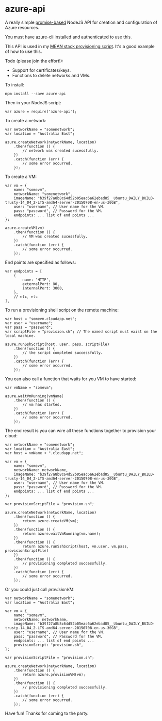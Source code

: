 # azure-api

A really simple [promise-based](https://blog.domenic.me/youre-missing-the-point-of-promises/) NodeJS API for creation and configuration of Azure resources.

You must have [azure-cli](https://www.npmjs.com/package/azure-cli) [installed](https://www.npmjs.com/package/azure-cli#installation) and [authenticated](https://azure.microsoft.com/en-us/documentation/articles/xplat-cli-connect/) to use this.

This API is used in my [MEAN stack provisioning script](https://github.com/codecapers/provision-azure-mean-stack). It's a good example of how to use this.

Todo (please join the effort!):

- Support for certificates/keys.
- Functions to delete networks and VMs. 
 
To install:

	npm install --save azure-api

Then in your NodeJS script:

	var azure = require('azure-api');

To create a network:

	var networkName = "somenetwork";
	var location = "Australia East";
	
	azure.createNetwork(networkName, location)
		.then(function () {
			// network was created sucessfully.
		})
		.catch(function (err) {
			// some error occurred.
		}); 

To create a VM:

	var vm = {
		name: "somevm",
		networkName: "somenetwork",
		imageName: "b39f27a8b8c64d52b05eac6a62ebad85__Ubuntu_DAILY_BUILD-trusty-14_04_2-LTS-amd64-server-20150708-en-us-30GB",
		user: "username", // User name for the VM.
		pass: "password", // Password for the VM.
		endpoints: ... list of end points ...
	};

	azure.createVM(vm)
		.then(function () {
			// VM was created sucessfully.
		})
		.catch(function (err) {
			// some error occurred.
		}); 
 
End points are specified as follows:

	var endpoints = [
		{
			name: 'HTTP',
			externalPort: 80,
			internalPort: 3000,						
		},
		// etc, etc
	],

To run a provisioning shell script on the remote machine:

	var host = "somevm.cloudapp.net";
	var user = "username";
	var pass = "password";
	var scriptFile = "provision.sh"; // The named script must exist on the local machine.
	
	azure.runSshScript(host, user, pass, scriptFile)
		.then(function () {
			// the script completed successfully.
		})
		.catch(function (err) {
			// some error occurred.
		});
 
You can also call a function that waits for you VM to have started:

	var vmName = "somevm";
	
	azure.waitVmRunning(vmName)
		.then(function () {
			// vm has started.
		})
		.catch(function (err) {
			// some error occurred.
		});

The end result is you can wire all these functions together to provision your cloud:

	var networkName = "somenetwork";
	var location = "Australia East";
	var host = vmName + ".cloudapp.net";

	var vm = {
		name: "somevm",
		networkName: networkName,
		imageName: "b39f27a8b8c64d52b05eac6a62ebad85__Ubuntu_DAILY_BUILD-trusty-14_04_2-LTS-amd64-server-20150708-en-us-30GB",
		user: "username", // User name for the VM.
		pass: "password", // Password for the VM.
		endpoints: ... list of end points ...
	};

	var provisionScriptFile = "provision.sh";
	
	azure.createNetwork(networkName, location)
		.then(function () {
			return azure.createVM(vm);
		})
		.then(function () {
			return azure.waitVmRunning(vm.name);
		})
		.then(function () {
			return azure.runSshScript(host, vm.user, vm.pass, provisionScriptFile)
		})
		.then(function () {
			// provisioning completed successfully.
		})
		.catch(function (err) {
			// some error occurred.
		}); 

Or you could just call *provisionVM*:

	var networkName = "somenetwork";
	var location = "Australia East";

	var vm = {
		name: "somevm",
		networkName: networkName,
		imageName: "b39f27a8b8c64d52b05eac6a62ebad85__Ubuntu_DAILY_BUILD-trusty-14_04_2-LTS-amd64-server-20150708-en-us-30GB",
		user: "username", // User name for the VM.
		pass: "password", // Password for the VM.
		endpoints: ... list of end points ...
		provisionScript: "provision.sh",
	};

	var provisionScriptFile = "provision.sh";
	
	azure.createNetwork(networkName, location)
		.then(function () {
			return azure.provisionVM(vm);
		})
		.then(function () {
			// provisioning completed successfully.
		})
		.catch(function (err) {
			// some error occurred.
		}); 

Have fun! Thanks for coming to the party.